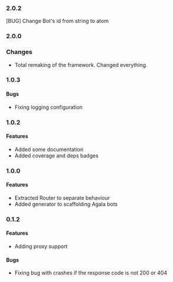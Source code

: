 ### 2.0.2

[BUG] Change Bot's id from string to atom

### 2.0.0

### Changes

* Total remaking of the framework. Changed everything.

### 1.0.3

#### Bugs

* Fixing logging configuration

### 1.0.2

#### Features

* Added some documentation
* Added coverage and deps badges

### 1.0.0

#### Features

* Extracted Router to separate behaviour
* Added generator to scaffolding Agala bots

### 0.1.2

#### Features

* Adding proxy support

#### Bugs

* Fixing bug with crashes if the response code is not 200 or 404
